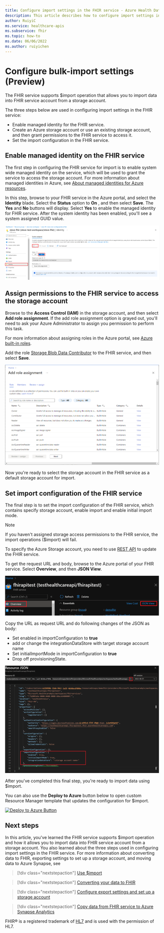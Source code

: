 ```yaml
---
title: Configure import settings in the FHIR service - Azure Health Data Services
description: This article describes how to configure import settings in the FHIR service.
author: RuiyiC
ms.service: healthcare-apis
ms.subservice: fhir
ms.topic: how-to
ms.date: 06/06/2022
ms.author: ruiyichen
---
```


# Configure bulk-import settings (Preview)

The FHIR service supports $import operation that allows you to import data into FHIR service account from a storage account.

The three steps below are used in configuring import settings in the FHIR service:

- Enable managed identity for the FHIR service.
- Create an Azure storage account or use an existing storage account, and then grant permissions to the FHIR service to access it.
- Set the import configuration in the FHIR service.

## Enable managed identity on the FHIR service

The first step in configuring the FHIR service for import is to enable system wide managed identity on the service, which will be used to grant the service to access the storage account. For more information about managed identities in Azure, see [About managed identities for Azure resources](../../active-directory/managed-identities-azure-resources/overview.md).

In this step, browse to your FHIR service in the Azure portal, and select the **Identity** blade. Select the **Status** option to **On** , and then select **Save**. The **Yes** and **No** buttons will display. Select **Yes** to enable the managed identity for FHIR service. After the system identity has been enabled, you'll see a system assigned GUID value. 

[ ![Enable Managed Identity](media/export-data/fhir-mi-enabled.png) ](media/export-data/fhir-mi-enabled.png#lightbox)


## Assign permissions to the FHIR service to access the storage account

Browse to the **Access Control (IAM)** in the storage account, and then select **Add role assignment**. If the add role assignment option is grayed out, you'll need to ask your Azure Administrator to assign you permission to perform this task.

For more information about assigning roles in the Azure portal, see [Azure built-in roles](../../role-based-access-control/role-assignments-portal.md).

Add the role [Storage Blob Data Contributor](../../role-based-access-control/built-in-roles.md#storage-blob-data-contributor) to the FHIR service, and then select **Save**.

[![Screen shot of the Add role assignment page.](media/bulk-import/add-role-assignment-page.png) ](media/bulk-import/add-role-assignment-page.png#lightbox)

Now you're ready to select the storage account in the FHIR service as a default storage account for import.

## Set import configuration of the FHIR service

The final step is to set the import configuration of the FHIR service, which contains specify storage account, enable import and enable initial import mode.

> [!NOTE]
> If you haven't assigned storage access permissions to the FHIR service, the import operations ($import) will fail.

To specify the Azure Storage account, you need to use [REST API](/rest/api/healthcareapis/services/create-or-update) to update the FHIR service.

To get the request URL and body, browse to the Azure portal of your FHIR service. Select **Overview**, and then **JSON View**.

[ ![Screenshot of Get JSON View](media/bulk-import/fhir-json-view.png) ](media/bulk-import/fhir-json-view.png#lightbox)

Copy the URL as request URL and do following changes of the JSON as body:
- Set enabled in importConfiguration to **true**
- add or change the integrationDataStore with target storage account name 
- Set initialImportMode in importConfiguration to **true**
- Drop off provisioningState.

[ ![Screenshot of the importer configuration code example](media/bulk-import/import-url-and-body.png) ](media/bulk-import/import-url-and-body.png#lightbox)

After you've completed this final step, you're ready to import data using $import.

You can also use the **Deploy to Azure** button below to open custom Resource Manager template that updates the configuration for $import.

 [![Deploy to Azure Button](https://aka.ms/deploytoazurebutton)](https://portal.azure.com/#create/Microsoft.Template/uri/https%3A%2F%2Fraw.githubusercontent.com%2FAzure%2Fiotc-device-bridge%2Fmaster%2Fazuredeploy.json)

## Next steps

In this article, you've learned the FHIR service supports $import operation and how it allows you to import data into FHIR service account from a storage account. You also learned about the three steps used in configuring import settings in the FHIR service. For more information about converting data to FHIR, exporting settings to set up a storage account, and moving data to Azure Synapse, see

>[!div class="nextstepaction"]
>[Use $import](import-data.md)

>[!div class="nextstepaction"]
>[Converting your data to FHIR](convert-data.md)

>[!div class="nextstepaction"]
>[Configure export settings and set up a storage account](configure-export-data.md)

>[!div class="nextstepaction"]
>[Copy data from FHIR service to Azure Synapse Analytics](copy-to-synapse.md)

FHIR&#174; is a registered trademark of [HL7](https://hl7.org/fhir/) and is used with the permission of HL7.
